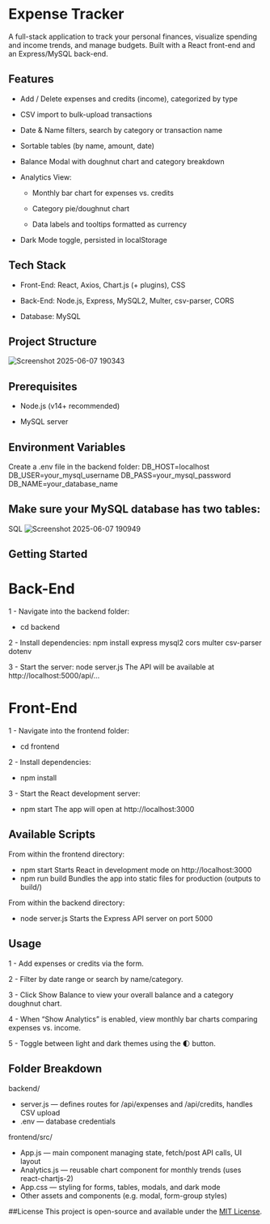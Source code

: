 # Expense Tracker
A full-stack application to track your personal finances, visualize spending and income trends, and manage budgets. Built with a React front-end and an Express/MySQL back-end.

## Features
* Add / Delete expenses and credits (income), categorized by type

* CSV import to bulk-upload transactions

* Date & Name filters, search by category or transaction name

* Sortable tables (by name, amount, date)

* Balance Modal with doughnut chart and category breakdown

* Analytics View:

  * Monthly bar chart for expenses vs. credits

  * Category pie/doughnut chart

  * Data labels and tooltips formatted as currency

* Dark Mode toggle, persisted in localStorage

## Tech Stack
* Front-End: React, Axios, Chart.js (+ plugins), CSS

* Back-End: Node.js, Express, MySQL2, Multer, csv-parser, CORS

* Database: MySQL

## Project Structure
![Screenshot 2025-06-07 190343](https://github.com/user-attachments/assets/668c4bc0-63c8-46b4-a53c-b929fcca2ddf)

## Prerequisites
* Node.js (v14+ recommended)

* MySQL server

## Environment Variables
Create a .env file in the backend folder:
DB_HOST=localhost
DB_USER=your_mysql_username
DB_PASS=your_mysql_password
DB_NAME=your_database_name

## Make sure your MySQL database has two tables:
SQL
![Screenshot 2025-06-07 190949](https://github.com/user-attachments/assets/1f548d76-396d-4e83-a2f4-d9a47d01835b)


## Getting Started

# Back-End
1 - Navigate into the backend folder:
* cd backend

2 - Install dependencies:
npm install express mysql2 cors multer csv-parser dotenv

3 - Start the server:
node server.js
The API will be available at http://localhost:5000/api/...


# Front-End
1 - Navigate into the frontend folder:
* cd frontend

2 - Install dependencies:
* npm install

3 - Start the React development server:
* npm start
The app will open at http://localhost:3000


## Available Scripts
From within the frontend directory:
* npm start
  Starts React in development mode on http://localhost:3000
* npm run build
  Bundles the app into static files for production (outputs to build/)
  
From within the backend directory:
* node server.js
  Starts the Express API server on port 5000


## Usage
1 - Add expenses or credits via the form.

2 - Filter by date range or search by name/category.

3 - Click Show Balance to view your overall balance and a category doughnut chart.

4 - When “Show Analytics” is enabled, view monthly bar charts comparing expenses vs. income.

5 - Toggle between light and dark themes using the 🌓 button.


## Folder Breakdown
backend/
* server.js — defines routes for /api/expenses and /api/credits, handles CSV upload
* .env — database credentials

frontend/src/
* App.js — main component managing state, fetch/post API calls, UI layout
* Analytics.js — reusable chart component for monthly trends (uses react-chartjs-2)
* App.css — styling for forms, tables, modals, and dark mode
* Other assets and components (e.g. modal, form-group styles)

##License
This project is open-source and available under the [MIT License](./LICENSE).
